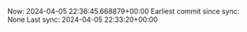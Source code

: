 Now: 2024-04-05 22:36:45.668879+00:00 Earliest commit since sync: None Last sync: 2024-04-05 22:33:20+00:00
